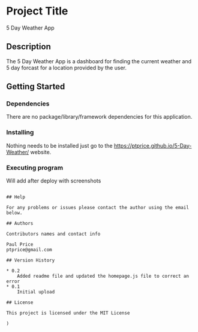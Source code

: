 # Project Title

5 Day Weather App

## Description

The 5 Day Weather App is a dashboard for finding the current weather and 5 day forcast for a location provided by the user. 

## Getting Started

### Dependencies

There are no package/library/framework dependencies for this application. 

### Installing

Nothing needs to be installed just go to the https://ptprice.github.io/5-Day-Weather/ website.

### Executing program

Will add after deploy with screenshots
```

## Help

For any problems or issues please contact the author using the email below. 

## Authors

Contributors names and contact info

Paul Price
ptprice@gmail.com

## Version History

* 0.2
    Added readme file and updated the homepage.js file to correct an error
* 0.1
    Initial upload

## License

This project is licensed under the MIT License

)